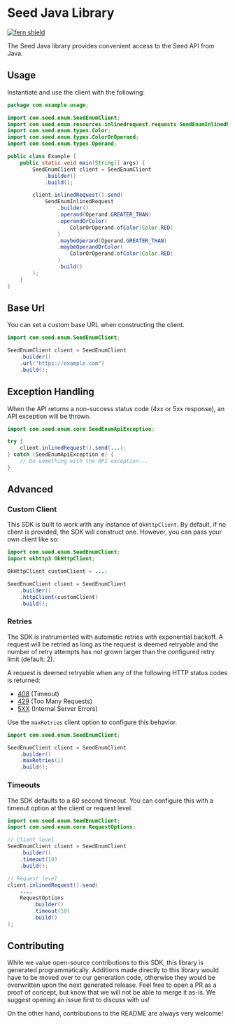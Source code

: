 # Seed Java Library

[![fern shield](https://img.shields.io/badge/%F0%9F%8C%BF-Built%20with%20Fern-brightgreen)](https://buildwithfern.com?utm_source=github&utm_medium=github&utm_campaign=readme&utm_source=Seed%2FJava)

The Seed Java library provides convenient access to the Seed API from Java.

## Usage

Instantiate and use the client with the following:

```java
package com.example.usage;

import com.seed.enum.SeedEnumClient;
import com.seed.enum.resources.inlinedrequest.requests.SendEnumInlinedRequest;
import com.seed.enum.types.Color;
import com.seed.enum.types.ColorOrOperand;
import com.seed.enum.types.Operand;

public class Example {
    public static void main(String[] args) {
        SeedEnumClient client = SeedEnumClient
            .builder()
            .build();

        client.inlinedRequest().send(
            SendEnumInlinedRequest
                .builder()
                .operand(Operand.GREATER_THAN)
                .operandOrColor(
                    ColorOrOperand.ofColor(Color.RED)
                )
                .maybeOperand(Operand.GREATER_THAN)
                .maybeOperandOrColor(
                    ColorOrOperand.ofColor(Color.RED)
                )
                .build()
        );
    }
}
```

## Base Url

You can set a custom base URL when constructing the client.

```java
import com.seed.enum.SeedEnumClient;

SeedEnumClient client = SeedEnumClient
    .builder()
    .url("https://example.com")
    .build();
```

## Exception Handling

When the API returns a non-success status code (4xx or 5xx response), an API exception will be thrown.

```java
import com.seed.enum.core.SeedEnumApiException;

try {
    client.inlinedRequest().send(...);
} catch (SeedEnumApiException e) {
    // Do something with the API exception...
}
```

## Advanced

### Custom Client

This SDK is built to work with any instance of `OkHttpClient`. By default, if no client is provided, the SDK will construct one. 
However, you can pass your own client like so:

```java
import com.seed.enum.SeedEnumClient;
import okhttp3.OkHttpClient;

OkHttpClient customClient = ...;

SeedEnumClient client = SeedEnumClient
    .builder()
    .httpClient(customClient)
    .build();
```

### Retries

The SDK is instrumented with automatic retries with exponential backoff. A request will be retried as long
as the request is deemed retryable and the number of retry attempts has not grown larger than the configured
retry limit (default: 2).

A request is deemed retryable when any of the following HTTP status codes is returned:

- [408](https://developer.mozilla.org/en-US/docs/Web/HTTP/Status/408) (Timeout)
- [429](https://developer.mozilla.org/en-US/docs/Web/HTTP/Status/429) (Too Many Requests)
- [5XX](https://developer.mozilla.org/en-US/docs/Web/HTTP/Status/500) (Internal Server Errors)

Use the `maxRetries` client option to configure this behavior.

```java
import com.seed.enum.SeedEnumClient;

SeedEnumClient client = SeedEnumClient
    .builder()
    .maxRetries(1)
    .build();
```

### Timeouts

The SDK defaults to a 60 second timeout. You can configure this with a timeout option at the client or request level.

```java
import com.seed.enum.SeedEnumClient;
import com.seed.enum.core.RequestOptions;

// Client level
SeedEnumClient client = SeedEnumClient
    .builder()
    .timeout(10)
    .build();

// Request level
client.inlinedRequest().send(
    ...,
    RequestOptions
        .builder()
        .timeout(10)
        .build()
);
```

## Contributing

While we value open-source contributions to this SDK, this library is generated programmatically.
Additions made directly to this library would have to be moved over to our generation code,
otherwise they would be overwritten upon the next generated release. Feel free to open a PR as
a proof of concept, but know that we will not be able to merge it as-is. We suggest opening
an issue first to discuss with us!

On the other hand, contributions to the README are always very welcome!